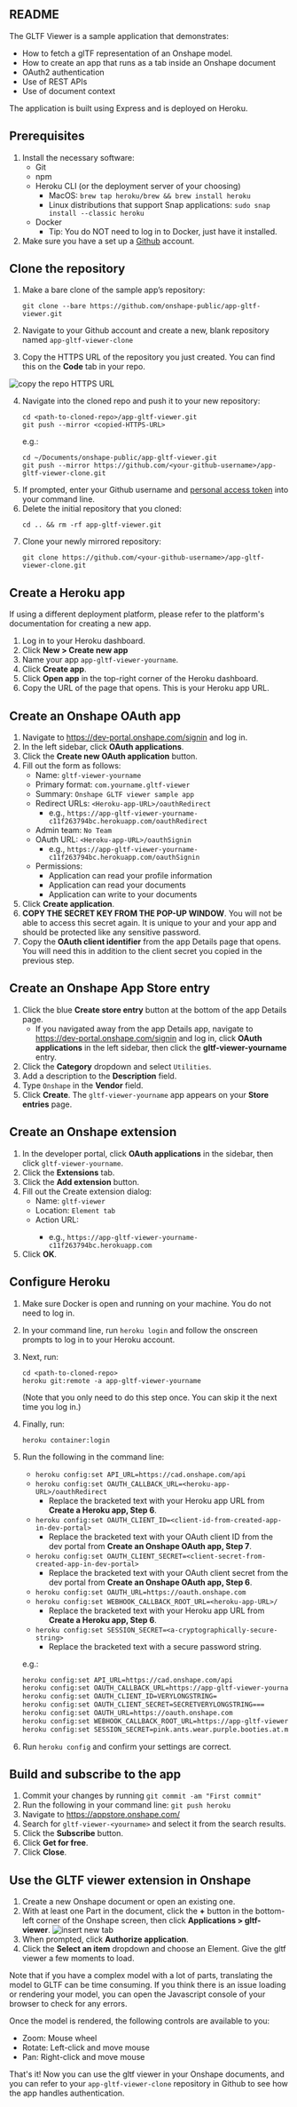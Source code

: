 ## **README**
The GLTF Viewer is a sample application that demonstrates:
 * How to fetch a glTF representation of an Onshape model. 
 * How to create an app that runs as a tab inside an Onshape document
 * OAuth2 authentication
 * Use of REST APIs
 * Use of document context

The application is built using Express and is deployed on Heroku.

## Prerequisites

1. Install the necessary software:  
    * Git
    * npm
    * Heroku CLI (or the deployment server of your choosing)
      * MacOS: `brew tap heroku/brew && brew install heroku` 
      * Linux distributions that support Snap applications: `sudo snap install --classic heroku`
    * Docker 
      * Tip: You do NOT need to log in to Docker, just have it installed.
2. Make sure you have a set up a [Github](github.com) account.


## Clone the repository
1. Make a bare clone of the sample app’s repository: 

    ```
    git clone --bare https://github.com/onshape-public/app-gltf-viewer.git
    ``` 
2. Navigate to your Github account and create a new, blank repository named `app-gltf-viewer-clone`
3. Copy the HTTPS URL of the repository you just created. You can find this on the **Code** tab in your repo.

![copy the repo HTTPS URL](./images/clone-the-app-step3.png)

4. Navigate into the cloned repo and push it to your new repository:
    ```
    cd <path-to-cloned-repo>/app-gltf-viewer.git 
    git push --mirror <copied-HTTPS-URL>
    ```
    e.g.:
    ```
    cd ~/Documents/onshape-public/app-gltf-viewer.git
    git push --mirror https://github.com/<your-github-username>/app-gltf-viewer-clone.git
    ```
5. If prompted, enter your Github username and [personal access token](https://stackoverflow.com/questions/68775869/message-support-for-password-authentication-was-removed-please-use-a-personal) into your command line.
6. Delete the initial repository that you cloned:
    ```
    cd .. && rm -rf app-gltf-viewer.git
    ```
7. Clone your newly mirrored repository:
    ```
    git clone https://github.com/<your-github-username>/app-gltf-viewer-clone.git
    ```

## Create a Heroku app
If using a different deployment platform, please refer to the platform's documentation for creating a new app.

1. Log in to your Heroku dashboard.
2. Click **New > Create new app**
3. Name your app `app-gltf-viewer-yourname`.
4. Click **Create app**.
5. Click **Open app** in the top-right corner of the Heroku dashboard.
6. Copy the URL of the page that opens. This is your Heroku app URL.


## Create an Onshape OAuth app

1. Navigate to https://dev-portal.onshape.com/signin and log in.
2. In the left sidebar, click **OAuth applications**.
3. Click the **Create new OAuth application** button.
4. Fill out the form as follows:
    * Name: `gltf-viewer-yourname`
    * Primary format: `com.yourname.gltf-viewer`
    * Summary: `Onshape GLTF viewer sample app`
    * Redirect URLs: `<Heroku-app-URL>/oauthRedirect`
        * e.g., `https://app-gltf-viewer-yourname-c11f263794bc.herokuapp.com/oauthRedirect`
    * Admin team: `No Team`
    * OAuth URL: `<Heroku-app-URL>/oauthSignin`
        * e.g., `https://app-gltf-viewer-yourname-c11f263794bc.herokuapp.com/oauthSignin`
    * Permissions:
        * Application can read your profile information
        * Application can read your documents
        * Application can write to your documents
5. Click **Create application**.
6. **COPY THE SECRET KEY FROM THE POP-UP WINDOW**. You will not be able to access this secret again. It is unique to your and your app and should be protected like any sensitive password.
7. Copy the **OAuth client identifier** from the app Details page that opens. You will need this in addition to the client secret you copied in the previous step.

## Create an Onshape App Store entry
1. Click the blue **Create store entry** button at the bottom of the app Details page.
    * If you navigated away from the app Details app, navigate to https://dev-portal.onshape.com/signin and log in, click **OAuth applications** in the left sidebar, then click the **gltf-viewer-yourname** entry.
2. Click the **Category** dropdown and select `Utilities`.
3. Add a description to the **Description** field.
4. Type `Onshape` in the **Vendor** field.
6. Click **Create**. The `gltf-viewer-yourname` app appears on your **Store entries** page.

## Create an Onshape extension
1. In the developer portal, click **OAuth applications** in the sidebar, then click `gltf-viewer-yourname`.
2. Click the **Extensions** tab.
3. Click the **Add extension** button.
4. Fill out the Create extension dialog:
    * Name: `gltf-viewer`
    * Location: `Element tab`
    * Action URL: <Heroku-app-URL>
        * e.g., `https://app-gltf-viewer-yourname-c11f263794bc.herokuapp.com`
5. Click **OK**.

## Configure Heroku
1. Make sure Docker is open and running on your machine. You do not need to log in.
2. In your command line, run `heroku login` and follow the onscreen prompts to log in to your Heroku account. 
3. Next, run:
    ```
    cd <path-to-cloned-repo>
    heroku git:remote -a app-gltf-viewer-yourname
    ```
    (Note that you only need to do this step once. You can skip it the next time you log in.)
4. Finally, run:
    ```
    heroku container:login
    ```
5. Run the following in the command line:
    * `heroku config:set API_URL=https://cad.onshape.com/api`
    * `heroku config:set OAUTH_CALLBACK_URL=<heroku-app-URL>/oauthRedirect`
        * Replace the bracketed text with your Heroku app URL from **Create a Heroku app, Step 6**.
    * `heroku config:set OAUTH_CLIENT_ID=<client-id-from-created-app-in-dev-portal>`
        * Replace the bracketed text with your OAuth client ID from the dev portal from **Create an Onshape OAuth app, Step 7**.
    * `heroku config:set OAUTH_CLIENT_SECRET=<client-secret-from-created-app-in-dev-portal>`
        * Replace the bracketed text with your OAuth client secret from the dev portal from **Create an Onshape OAuth app, Step 6**.
    * `heroku config:set OAUTH_URL=https://oauth.onshape.com`
    * `heroku config:set WEBHOOK_CALLBACK_ROOT_URL=<heroku-app-URL>/`
        * Replace the bracketed text with your Heroku app URL from **Create a Heroku app, Step 6**.
    * `heroku config:set SESSION_SECRET=<a-cryptographically-secure-string>`
        * Replace the bracketed text with a secure password string.
    
    e.g.:
    ```bash
    heroku config:set API_URL=https://cad.onshape.com/api
    heroku config:set OAUTH_CALLBACK_URL=https://app-gltf-viewer-yourname-c11f263794bc.herokuapp.com/oauthRedirect
    heroku config:set OAUTH_CLIENT_ID=VERYLONGSTRING=
    heroku config:set OAUTH_CLIENT_SECRET=SECRETVERYLONGSTRING===
    heroku config:set OAUTH_URL=https://oauth.onshape.com
    heroku config:set WEBHOOK_CALLBACK_ROOT_URL=https://app-gltf-viewer-yourname-c11f263794bc.herokuapp.com
    heroku config:set SESSION_SECRET=pink.ants.wear.purple.booties.at.midnight.37!
    ```
6. Run `heroku config` and confirm your settings are correct.

## Build and subscribe to the app
1. Commit your changes by running `git commit -am "First commit"`
2. Run the following in your command line: `git push heroku`
3. Navigate to https://appstore.onshape.com/
4. Search for `gltf-viewer-<yourname>` and select it from the search results.
5. Click the **Subscribe** button.
6. Click **Get for free**.
7. Click **Close**.

## Use the GLTF viewer extension in Onshape
1. Create a new Onshape document or open an existing one.
2. With at least one Part in the document, click the **+** button in the bottom-left corner of the Onshape screen, then click **Applications > gltf-viewer**.
    ![insert new tab](./images/use-the-app-step2.png)
3. When prompted, click **Authorize application**.
4. Click the **Select an item** dropdown and choose an Element. Give the gltf viewer a few moments to load.

Note that if you have a complex model with a lot of parts, translating the model to GLTF can be time consuming. If you think there is an issue loading or rendering your model, you can open the Javascript console of your browser to check for any errors.

Once the model is rendered, the following controls are available to you:
* Zoom:	Mouse wheel
* Rotate: Left-click and move mouse
* Pan: Right-click and move mouse

That's it! Now you can use the gltf viewer in your Onshape documents, and you can refer to your `app-gltf-viewer-clone` repository in Github to see how the app handles authentication.

